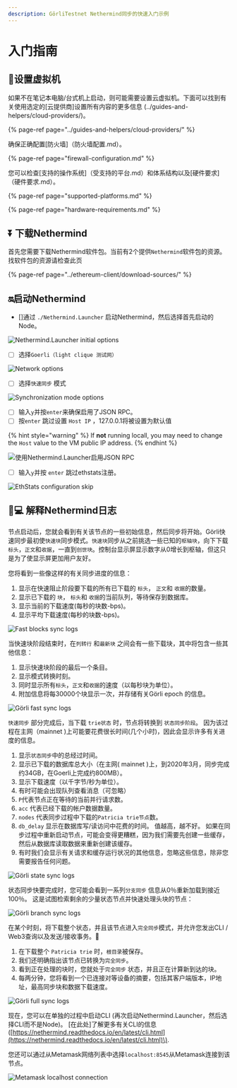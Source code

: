 ```yaml
---
description: GörliTestnet Nethermind同步的快速入门示例
---
```


# 入门指南

## 🔧设置虚拟机

如果不在笔记本电脑/台式机上启动，则可能需要设置云虚拟机。下面可以找到有关使用选定的\[云提供商\]设置所有内容的更多信息 \(../guides-and-helpers/cloud-providers/\)。

{% page-ref page="../guides-and-helpers/cloud-providers/" %}

确保正确配置\[防火墙\]（防火墙配置.md）。

{% page-ref page="firewall-configuration.md" %}

您可以检查\[支持的操作系统\]（受支持的平台.md）和体系结构以及\[硬件要求\]（硬件要求.md）。

{% page-ref page="supported-platforms.md" %}

{% page-ref page="hardware-requirements.md" %}

## ⏬ 下载Nethermind

首先您需要下载Nethermind软件包。当前有2个提供`Nethermind`软件包的资源。找软件包的资源请检查此页

{% page-ref page="../ethereum-client/download-sources/" %}

## 🔛启动Nethermind

* \[\]通过 `./Nethermind.Launcher` 启动Nethermind，然后选择首先启动的Node。

![Nethermind.Launcher initial options](https://github.com/NethermindEth/nethermind/raw/master/docs/source/start/launcher.png)

* [ ] 选择`Goerli（light clique 测试网）`

![Network options](https://github.com/NethermindEth/nethermind/raw/master/docs/source/start/goerli-choice.png)

* [ ] 选择`快速同步` 模式

![Synchronization mode options](https://github.com/NethermindEth/nethermind/raw/master/docs/source/start/fast-sync-choice.png)

* [ ] 输入`y`并按`enter`来确保启用了JSON RPC。
* [ ] 按`enter` 跳过设置 `Host IP` ，127.0.0.1将被设置为默认值

{% hint style="warning" %}
If **not** running locall, you may need to change the `Host` value to the VM public IP address.
{% endhint %}

![&#x4F7F;&#x7528;Nethermind.Launcher&#x542F;&#x7528;JSON RPC](https://github.com/NethermindEth/nethermind/raw/master/docs/source/start/json-choice.png)

* [ ] 输入`y`并按 `enter` 跳过ethstats注册。

![EthStats configuration skip](https://github.com/NethermindEth/nethermind/raw/master/docs/source/start/ethstats-choice.png)

## 👨💻  解释Nethermind日志

节点启动后，您就会看到有关该节点的一些初始信息，然后同步将开始。Görli快速同步最初使`快速块`同步模式。`快速块`同步从之前挑选一些已知的`枢轴块`，向下下载`标头`，`正文`和`收据`，一直到`创世块`。控制台显示屏显示数字从0增长到枢轴，但这只是为了使显示屏更加用户友好。

您将看到一些像这样的有关同步进度的信息：

1. 显示在快速阻止阶段要下载的所有已下载的 `标头`， `正文`和 `收据`的数量。
2. 显示已下载的 `块`， `标头`和 `收据`的当前队列，等待保存到数据库。
3. 显示当前的下载速度\(每秒的块数-bps\)。
4. 显示平均下载速度\(每秒的块数-bps\)。

![Fast blocks sync logs](https://github.com/NethermindEth/nethermind/raw/master/docs/source/start/fast-blocks-sync-annotated.png)

当快速块阶段结束时，在`列转行` 和`最新块` 之间会有一些下载块，其中将包含一些其他信息：

1. 显示快速块阶段的最后一个条目。
2. 显示模式转换时刻。
3. 同时显示所有`标头`，`正文`和`收据`的速度（以每秒块为单位）。
4. 附加信息将每30000个块显示一次，并存储有关Görli epoch 的信息。

![G&#xF6;rli fast sync logs](https://github.com/NethermindEth/nethermind/raw/master/docs/source/start/fast-sync-annotated.png)

`快速同步` 部分完成后，当下载 `trie状态` 时，节点将转换到 `状态同步阶段`。 因为该过程在主网（mainnet \)上可能要花费很长时间\(几个小时\)，因此会显示许多有关进度的信息。

1. 显示`状态同步`中的总经过时间。
2. 显示已下载的数据库总大小（在主网\( mainnet \)上，到2020年3月，同步完成约34GB，在Goerli上完成约800MB）。
3. 显示下载速度（以千字节/秒为单位）。
4. 有时可能会出现队列查看消息（可忽略）
5. `P`代表节点正在等待的当前并行请求数。
6. `acc` 代表已经下载的帐户数据数量。
7. `nodes` 代表同步过程中下载的`Patricia trie节点`数。
8. `db_delay`  显示在数据库写/读访问中花费的时间。 值越高，越不好。 如果在同步过程中重新启动节点，可能会变得更糟糕，因为我们需要先创建一些缓存，然后从数据库读取数据来重新创建该缓存。
9. 有时我们会显示有关请求和缓存运行状况的其他信息，忽略这些信息，除非您需要报告任何问题。

![G&#xF6;rli state sync logs](https://github.com/NethermindEth/nethermind/raw/master/docs/source/start/state-sync-annotated.png)

状态同步快要完成时，您可能会看到一系列`分支同步` 信息从0％重新加载到接近100％。 这是试图检索剩余的少量状态节点并快速处理头块的节点：

![G&#xF6;rli branch sync logs](https://github.com/NethermindEth/nethermind/raw/master/docs/source/start/branch-sync.png)

在某个时刻，将下载整个状态，并且该节点进入`完全同步`模式，并允许您发出CLI / Web3查询以及发送/接收事务。🥳

1. 在下载整个 `Patricia trie` 时，`根目录`被保存。
2. 我们还明确指出该节点已转换为`完全同步`。
3. 看到正在处理的块时，您就处于`完全同步` 状态，并且正在计算新到达的块。
4. 每两分钟，您将看到一个已连接对等设备的摘要，包括其客户端版本，IP地址，最高同步块和数据下载速度。

![G&#xF6;rli full sync logs](https://github.com/NethermindEth/nethermind/raw/master/docs/source/start/full-sync-annotated.png)

现在，您可以在单独的过程中启动CLI \(再次启动Nethermind.Launcher，然后选择CLI而不是Node\)。 \[在此处\]了解更多有关CLI的信息\([https://nethermind.readthedocs.io/en/latest/cli.html](https://nethermind.readthedocs.io/en/latest/cli.html)\).

您还可以通过从Metamask网络列表中选择`localhost:8545`从Metamask连接到该节点。

![Metamask localhost connection](https://github.com/NethermindEth/nethermind/raw/master/docs/source/metamask/localhost.png)

